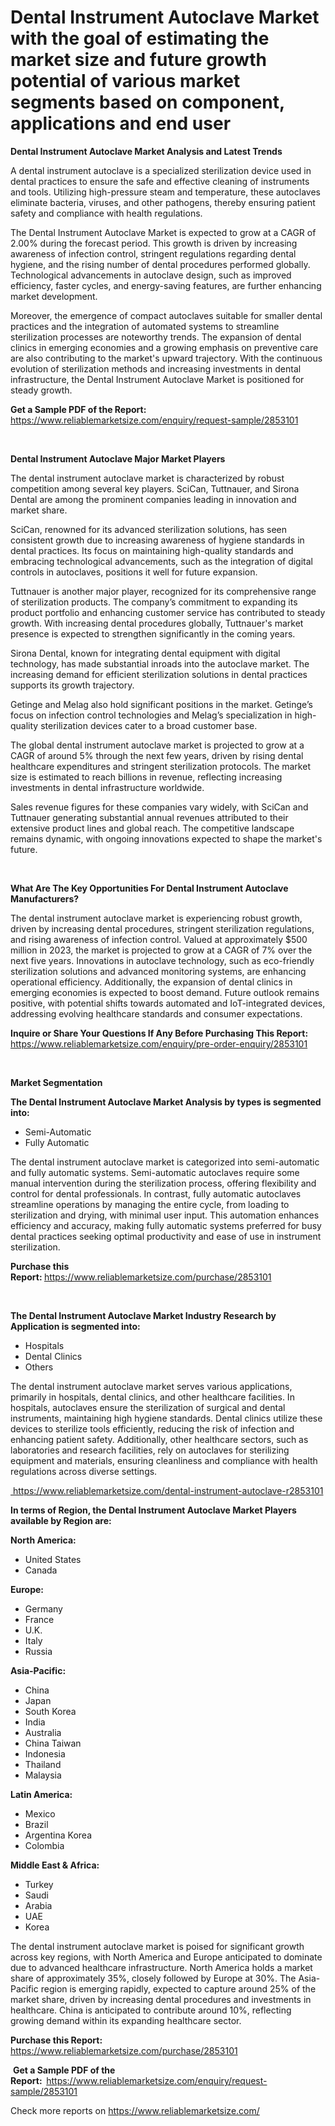 <p><h1>Dental Instrument Autoclave Market with the goal of estimating the market size and future growth potential of various market segments based on component, applications and end user</h1></p><p><strong>Dental Instrument Autoclave Market Analysis and Latest Trends</strong></p>
<p><p>A dental instrument autoclave is a specialized sterilization device used in dental practices to ensure the safe and effective cleaning of instruments and tools. Utilizing high-pressure steam and temperature, these autoclaves eliminate bacteria, viruses, and other pathogens, thereby ensuring patient safety and compliance with health regulations.</p><p>The Dental Instrument Autoclave Market is expected to grow at a CAGR of 2.00% during the forecast period. This growth is driven by increasing awareness of infection control, stringent regulations regarding dental hygiene, and the rising number of dental procedures performed globally. Technological advancements in autoclave design, such as improved efficiency, faster cycles, and energy-saving features, are further enhancing market development. </p><p>Moreover, the emergence of compact autoclaves suitable for smaller dental practices and the integration of automated systems to streamline sterilization processes are noteworthy trends. The expansion of dental clinics in emerging economies and a growing emphasis on preventive care are also contributing to the market's upward trajectory. With the continuous evolution of sterilization methods and increasing investments in dental infrastructure, the Dental Instrument Autoclave Market is positioned for steady growth.</p></p>
<p><strong>Get a Sample PDF of the Report:&nbsp;</strong> <a href="https://www.reliablemarketsize.com/enquiry/request-sample/2853101?utm_campaign=2802&utm_medium=2&utm_source=Github&utm_content=ia&utm_term=11032025&utm_id=dental-instrument-autoclave">https://www.reliablemarketsize.com/enquiry/request-sample/2853101</a></p>
<p>&nbsp;</p>
<p><strong>Dental Instrument Autoclave Major Market Players</strong></p>
<p><p>The dental instrument autoclave market is characterized by robust competition among several key players. SciCan, Tuttnauer, and Sirona Dental are among the prominent companies leading in innovation and market share. </p><p>SciCan, renowned for its advanced sterilization solutions, has seen consistent growth due to increasing awareness of hygiene standards in dental practices. Its focus on maintaining high-quality standards and embracing technological advancements, such as the integration of digital controls in autoclaves, positions it well for future expansion.</p><p>Tuttnauer is another major player, recognized for its comprehensive range of sterilization products. The company’s commitment to expanding its product portfolio and enhancing customer service has contributed to steady growth. With increasing dental procedures globally, Tuttnauer's market presence is expected to strengthen significantly in the coming years.</p><p>Sirona Dental, known for integrating dental equipment with digital technology, has made substantial inroads into the autoclave market. The increasing demand for efficient sterilization solutions in dental practices supports its growth trajectory.</p><p>Getinge and Melag also hold significant positions in the market. Getinge’s focus on infection control technologies and Melag’s specialization in high-quality sterilization devices cater to a broad customer base. </p><p>The global dental instrument autoclave market is projected to grow at a CAGR of around 5% through the next few years, driven by rising dental healthcare expenditures and stringent sterilization protocols. The market size is estimated to reach billions in revenue, reflecting increasing investments in dental infrastructure worldwide.</p><p>Sales revenue figures for these companies vary widely, with SciCan and Tuttnauer generating substantial annual revenues attributed to their extensive product lines and global reach. The competitive landscape remains dynamic, with ongoing innovations expected to shape the market's future.</p></p>
<p>&nbsp;</p>
<p><strong>What Are The Key Opportunities For Dental Instrument Autoclave Manufacturers?</strong></p>
<p><p>The dental instrument autoclave market is experiencing robust growth, driven by increasing dental procedures, stringent sterilization regulations, and rising awareness of infection control. Valued at approximately $500 million in 2023, the market is projected to grow at a CAGR of 7% over the next five years. Innovations in autoclave technology, such as eco-friendly sterilization solutions and advanced monitoring systems, are enhancing operational efficiency. Additionally, the expansion of dental clinics in emerging economies is expected to boost demand. Future outlook remains positive, with potential shifts towards automated and IoT-integrated devices, addressing evolving healthcare standards and consumer expectations.</p></p>
<p><strong>Inquire or Share Your Questions If Any Before Purchasing This Report:</strong> <a href="https://www.reliablemarketsize.com/enquiry/pre-order-enquiry/2853101?utm_campaign=2802&utm_medium=2&utm_source=Github&utm_content=ia&utm_term=11032025&utm_id=dental-instrument-autoclave">https://www.reliablemarketsize.com/enquiry/pre-order-enquiry/2853101</a></p>
<p>&nbsp;</p>
<p><strong>Market Segmentation</strong></p>
<p><strong>The Dental Instrument Autoclave Market Analysis by types is segmented into:</strong></p>
<p><ul><li> Semi-Automatic</li><li>Fully Automatic </li></ul></p>
<p><p>The dental instrument autoclave market is categorized into semi-automatic and fully automatic systems. Semi-automatic autoclaves require some manual intervention during the sterilization process, offering flexibility and control for dental professionals. In contrast, fully automatic autoclaves streamline operations by managing the entire cycle, from loading to sterilization and drying, with minimal user input. This automation enhances efficiency and accuracy, making fully automatic systems preferred for busy dental practices seeking optimal productivity and ease of use in instrument sterilization.</p></p>
<p><strong>Purchase this Report:&nbsp;</strong><a href="https://www.reliablemarketsize.com/purchase/2853101?utm_campaign=2802&utm_medium=2&utm_source=Github&utm_content=ia&utm_term=11032025&utm_id=dental-instrument-autoclave">https://www.reliablemarketsize.com/purchase/2853101</a></p>
<p>&nbsp;</p>
<p><strong>The Dental Instrument Autoclave Market Industry Research by Application is segmented into:</strong></p>
<p><ul><li> Hospitals</li><li>Dental Clinics</li><li>Others </li></ul></p>
<p><p>The dental instrument autoclave market serves various applications, primarily in hospitals, dental clinics, and other healthcare facilities. In hospitals, autoclaves ensure the sterilization of surgical and dental instruments, maintaining high hygiene standards. Dental clinics utilize these devices to sterilize tools efficiently, reducing the risk of infection and enhancing patient safety. Additionally, other healthcare sectors, such as laboratories and research facilities, rely on autoclaves for sterilizing equipment and materials, ensuring cleanliness and compliance with health regulations across diverse settings.</p></p>
<p><a href="https://www.reliablemarketsize.com/dental-instrument-autoclave-r2853101?utm_campaign=2802&utm_medium=2&utm_source=Github&utm_content=ia&utm_term=11032025&utm_id=dental-instrument-autoclave">&nbsp;https://www.reliablemarketsize.com/dental-instrument-autoclave-r2853101</a></p>
<p><strong>In terms of Region, the Dental Instrument Autoclave Market Players available by Region are:</strong></p>
<p>
    <p> <strong> North America: </strong>
        <ul>
            <li>United States</li>
            <li>Canada</li>
        </ul>
        </p> 
    <p> <strong> Europe: </strong>
        <ul>
            <li>Germany</li>
            <li>France</li>
            <li>U.K.</li>
            <li>Italy</li>
            <li>Russia</li>
        </ul>
        </p> 
    <p> <strong> Asia-Pacific: </strong>
        <ul>
            <li>China</li>
            <li>Japan</li>
            <li>South Korea</li>
            <li>India</li>
            <li>Australia</li>
            <li>China Taiwan</li>
            <li>Indonesia</li>
            <li>Thailand</li>
            <li>Malaysia</li>
        </ul>
        </p> 
    <p> <strong> Latin America: </strong>
        <ul>
            <li>Mexico</li>
            <li>Brazil</li>
            <li>Argentina Korea</li>
            <li>Colombia</li>
        </ul>
        </p> 
    <p> <strong> Middle East & Africa: </strong>
        <ul>
            <li>Turkey</li>
            <li>Saudi</li>
            <li>Arabia</li>
            <li>UAE</li>
            <li>Korea</li>
        </ul>
    </p>
    </p>
<p><p>The dental instrument autoclave market is poised for significant growth across key regions, with North America and Europe anticipated to dominate due to advanced healthcare infrastructure. North America holds a market share of approximately 35%, closely followed by Europe at 30%. The Asia-Pacific region is emerging rapidly, expected to capture around 25% of the market share, driven by increasing dental procedures and investments in healthcare. China is anticipated to contribute around 10%, reflecting growing demand within its expanding healthcare sector.</p></p>
<p><strong>Purchase this Report: </strong><a href="https://www.reliablemarketsize.com/purchase/2853101?utm_campaign=2802&utm_medium=2&utm_source=Github&utm_content=ia&utm_term=11032025&utm_id=dental-instrument-autoclave">https://www.reliablemarketsize.com/purchase/2853101</a></p>
<p>&nbsp;<strong>Get a Sample PDF of the Report:&nbsp;&nbsp;</strong><a href="https://www.reliablemarketsize.com/enquiry/request-sample/2853101?utm_campaign=2802&utm_medium=2&utm_source=Github&utm_content=ia&utm_term=11032025&utm_id=dental-instrument-autoclave">https://www.reliablemarketsize.com/enquiry/request-sample/2853101</a></p>
<p><strong></strong></p>
<p>Check more reports on <a href="https://www.reliablemarketsize.com/?utm_campaign=2802&utm_medium=2&utm_source=Github&utm_content=ia&utm_term=11032025&utm_id=dental-instrument-autoclave">https://www.reliablemarketsize.com/</a></p>